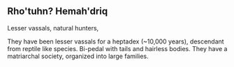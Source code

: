 ## Rho'tuhn? Hemah'driq

Lesser vassals, natural hunters,

They have been lesser vassals for a heptadex (~10,000 years), descendant from reptile like species. Bi-pedal with tails and hairless bodies. They have a matriarchal society, organized into large families. 

